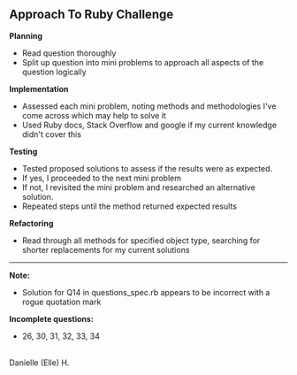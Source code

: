 ## Approach To Ruby Challenge

**Planning**
 - Read question thoroughly
 - Split up question into mini problems to approach all aspects of the question logically

**Implementation**
 - Assessed each mini problem, noting methods and methodologies I've come across which may help to solve it
 - Used Ruby docs, Stack Overflow and google if my current knowledge didn't cover this

**Testing**

 - Tested proposed solutions to assess if the results were as expected.
 - If yes, I proceeded to the next mini problem
 - If not, I revisited the mini problem and researched an alternative solution.
 - Repeated steps until the method returned expected results

**Refactoring**
 - Read through all methods for specified object type, searching for shorter replacements for my current solutions
----------
**Note:**
 - Solution for Q14 in questions_spec.rb appears to be incorrect with a rogue quotation mark

**Incomplete questions:**
 - 26, 30, 31, 32, 33, 34
<br/>
Danielle (Elle) H.
